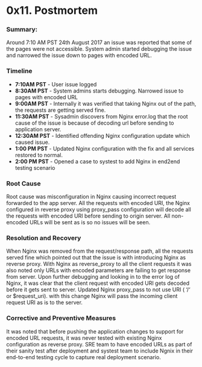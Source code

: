 # 0x11. Postmortem

### Summary:
Around 7:10 AM PST 24th August 2017 an issue was reported that some of the pages were not accessible. System admin started debugging the issue and narrowed the issue down to pages with encoded URL.

### Timeline
- **7:10AM PST** - User issue logged
- **8:30AM PST** - System admins starts debugging. Narrowed issue to pages with encoded URL
- **9:00AM PST** - Internally it was verified that taking Nginx out of the path, the requests are getting served fine.
- **11:30AM PST** - Sysadmin discovers from Nginx error.log that the root cause of the issue is because of decoding url before sending to application server.
- **12:30AM PST** - Identified offending Nginx configuration update which caused issue.
- **1:00 PM PST** - Updated Nginx configuration with the fix and all services restored to normal.
- **2:00 PM PST** - Opened a case to systest to add Nginx in end2end testing scenario

### Root Cause
Root cause was misconfiguration in Nginx causing incorrect request forwarded to the app server. All the requests with encoded URI, the Nginx configured in reverse proxy using proxy_pass configuration will decode all the requests with encoded URI before sending to origin server. All non-encoded URLs will be sent as is so no issues will be seen.

### Resolution and Recovery
When Nginx was removed from the request/response path, all the requests served fine which pointed out that the issue is with introducing Nginx as reverse proxy. With Nginx as reverse_proxy to all the client requests it was also noted only URLs with encoded parameters are failing to get response from server. Upon further debugging and looking in to the error log of Nginx, it was clear that the client request with encoded URI gets decoded before it gets sent to server. Updated Nginx proxy_pass to not use URI ( ‘/‘ or $request_uri). with this change Nginx will pass the incoming client request URI as is to the server.

### Corrective and Preventive Measures
It was noted that before pushing the application changes to support for encoded URL requests, it was never tested with existing Nginx configuration as reverse proxy. SRE team to have encoded URLs as part of their sanity test after deployment and systest team to include Ngnix in their end-to-end testing cycle to capture real deployment scenario.
